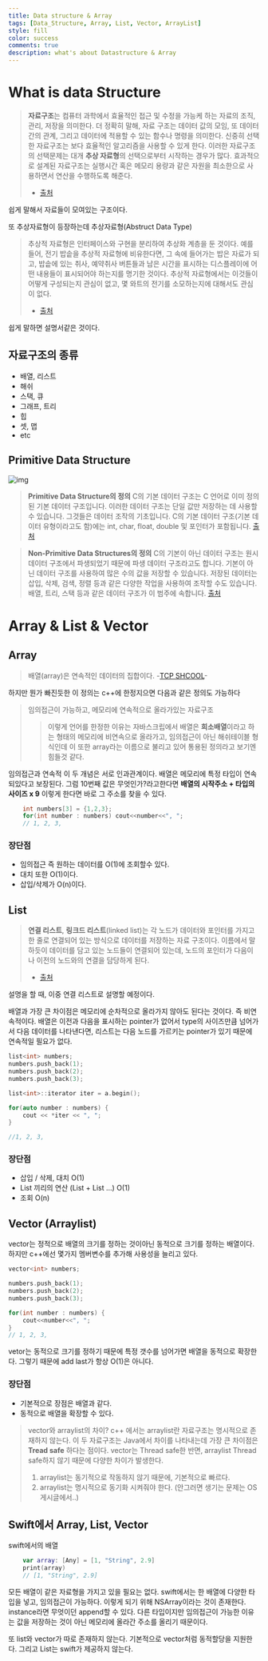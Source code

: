 ```yaml
---
title: Data structure & Array
tags: [Data_Structure, Array, List, Vector, ArrayList]
style: fill
color: success
comments: true
description: what's about Datastructure & Array
---
```

# What is data Structure

> **자료구조**는 컴퓨터 과학에서 효율적인 접근 및 수정을 가능케 하는 자료의 조직, 관리, 저장을 의미한다. 더 정확히 말해, 자료 구조는 데이터 값의 모임, 또 데이터 간의 관계, 그리고 데이터에 적용할 수 있는 함수나 명령을 의미한다. 신중히 선택한 자료구조는 보다 효율적인 알고리즘을 사용할 수 있게 한다. 이러한 자료구조의 선택문제는 대개 **추상 자료형**의 선택으로부터 시작하는 경우가 많다. 효과적으로 설계된 자료구조는 실행시간 혹은 메모리 용량과 같은 자원을 최소한으로 사용하면서 연산을 수행하도록 해준다.
> - [출처](https://ko.wikipedia.org/wiki/자료_구조) 

쉽게 말해서 자료들이 모여있는 구조이다.

또 추상자료형이 등장하는데 추상자료형(Abstruct Data Type)

>추상적 자료형은 인터페이스와 구현을 분리하여 추상화 계층을 둔 것이다. 예를 들어, 전기 밥솥을 추상적 자료형에 비유한다면, 그 속에 들어가는 밥은 자료가 되고, 밥솥에 있는 취사, 예약취사 버튼들과 남은 시간을 표시하는 디스플레이에 어떤 내용들이 표시되어야 하는지를 명기한 것이다. 추상적 자료형에서는 이것들이 어떻게 구성되는지 관심이 없고, 몇 와트의 전기를 소모하는지에 대해서도 관심이 없다.
>- [출처](https://ko.wikipedia.org/wiki/추상_자료형)

쉽게 말하면 설명서같은 것이다.

## 자료구조의 종류
- 배열, 리스트
- 해쉬
- 스택, 큐
- 그래프, 트리
- 힙
- 셋, 맵
- etc

## Primitive Data Structure
![img](https://www.simplilearn.com/ice9/free_resources_article_thumb/Data_Structures_in_C_1.png)
> **Primitive Data Structure의 정의**
> C의 기본 데이터 구조는 C 언어로 이미 정의된 기본 데이터 구조입니다. 이러한 데이터 구조는 단일 값만 저장하는 데 사용할 수 있습니다. 그것들은 데이터 조작의 기초입니다. C의 기본 데이터 구조(기본 데이터 유형이라고도 함)에는 int, char, float, double 및 포인터가 포함됩니다.
> [출처](https://www.simplilearn.com/tutorials/c-tutorial/data-structures-in-c)

> **Non-Primitive Data Structures의 정의**
> C의 기본이 아닌 데이터 구조는 원시 데이터 구조에서 파생되었기 때문에 파생 데이터 구조라고도 합니다. 기본이 아닌 데이터 구조를 사용하여 많은 수의 값을 저장할 수 있습니다. 저장된 데이터는 삽입, 삭제, 검색, 정렬 등과 ​​같은 다양한 작업을 사용하여 조작할 수도 있습니다. 배열, 트리, 스택 등과 같은 데이터 구조가 이 범주에 속합니다.
> [출처](https://www.simplilearn.com/tutorials/c-tutorial/data-structures-in-c)

# Array & List & Vector
## Array

> 배열(array)은 연속적인 데이터의 집합이다.
> -[TCP SHCOOL](http://www.tcpschool.com/c/c_array_oneDimensional)-

하지만 뭔가 빠진듯한 이 정의는 c++에 한정지으면 다음과 같은 정의도 가능하다

> 임의접근이 가능하고, 메모리에 연속적으로 올라가있는 자료구조
> 
> > 이렇게 언어를 한정한 이유는 자바스크립에서 배열은 **희소배열**이라고 하는 형태의 메모리에 
> > 비연속으로 올라가고, 임의접근이 아닌 해쉬테이블 형식인데 이 또한 array라는 이름으로 불리고 있어 통용된 정의라고 보기엔 힘들것 같다.

임의접근과 연속적 이 두 개념은 서로 인과관계이다.
배열은 메모리에 특정 타입이 연속되있다고 보장된다. 그럼 10번째 값은 무엇인가?라고한다면
**배열의 시작주소 + 타입의 사이즈 x 9**
이렇게 한다면 바로 그 주소를 찾을 수 있다.
~~~c++
	int numbers[3] = {1,2,3};
	for(int number : numbers) cout<<number<<", ";
	// 1, 2, 3,
~~~

### 장단점
- 임의접근 즉 원하는 데이터를 O(1)에 조회할수 있다. 
- 대치 또한 O(1)이다.
- 삽입/삭제가 O(n)이다.

## List
> **연결 리스트**, **링크드 리스트**(linked list)는 각 노드가 데이터와 포인터를 가지고 한 줄로 연결되어 있는 방식으로 데이터를 저장하는 자료 구조이다. 이름에서 말하듯이 데이터를 담고 있는 노드들이 연결되어 있는데, 노드의 포인터가 다음이나 이전의 노드와의 연결을 담당하게 된다.
> - [출처](https://ko.wikipedia.org/wiki/연결_리스트)

설명을 할 때, 이중 연결 리스트로 설명할 예정이다.

배열과 가장 큰 차이점은 메모리에 순차적으로 올라가지 않아도 된다는 것이다.
즉 비연속적이다.
배열은 이전과 다음을 표시하는 pointer가 없어서 type의 사이즈만큼 넘어가서 다음 데이터를 나타낸다면,
리스트는 다음 노드를 가르키는 pointer가 있기 때문에 연속적일 필요가 없다.
~~~ c++
list<int> numbers;
numbers.push_back(1);
numbers.push_back(2);
numbers.push_back(3);

list<int>::iterator iter = a.begin();

for(auto number : numbers) {
	cout << *iter << ", ";
}

//1, 2, 3,
~~~

### 장단점
- 삽입 / 삭제, 대치 O(1)
- List 끼리의 연산 (List + List ...) O(1)
- 조회 O(n)

## Vector (Arraylist)

vector는 정적으로 배열의 크기를 정하는 것이아닌 동적으로 크기를 정하는 배열이다.
하지만 c++에선 몇가지 멤버변수를 추가해 사용성을 늘리고 있다.

~~~ c++
vector<int> numbers;

numbers.push_back(1);
numbers.push_back(2);
numbers.push_back(3);

for(int number : numbers) {
	cout<<number<<", ";
}
// 1, 2, 3, 
~~~
vetor는 동적으로 크기를 정하기 때문에 특정 갯수를 넘어가면 배열을 동적으로 확장한다.
그렇기 때문에 add last가 항상 O(1)은 아니다.

### 장단점
- 기본적으로 장점은 배열과 같다.
- 동적으로 배열을 확장할 수 있다.

>vector와 arraylist의 차이?
> c++ 에서는 arraylist란 자료구조는 명시적으로 존재하지 않는다.
> 이 두 자료구조는 Java에서 차이를 나타내는데 가장 큰 차이점은 **Tread safe** 하다는 점이다.
> vector는 Thread safe한 반면, arraylist Thread safe하지 않기 때문에 다양한 차이가 발생한다.
> 1. arraylist는 동기적으로 작동하지 않기 때문에, 기본적으로 빠르다.
> 2. arraylist는 명시적으로 동기화 시켜줘야 한다. (안그러면 생기는 문제는 OS 게시글에서..)

## Swift에서 Array, List, Vector

swift에서의 배열
```swift
	var array: [Any] = [1, "String", 2.9]
	print(array)
	// [1, "String", 2.9]
```
모든 배열이 같은 자료형을 가지고 있을 필요는 없다.
swift에서는 한 배열에 다양한 타입을 넣고, 임의접근이 가능하다.
이렇게 되기 위해 NSArray이라는 것이 존재한다.
instance라면 무엇이던 append할 수 있다. 
다른 타입이지만 임의접근이 가능한 이유는 값을 저장하는 것이 아닌 메모리에 올라간 주소를 올리기 때문이다.

또 list와 vector가 따로 존재하지 않는다.
기본적으로 vector처럼 동적할당을 지원한다.
그리고 List는 swift가 제공하지 않는다.
